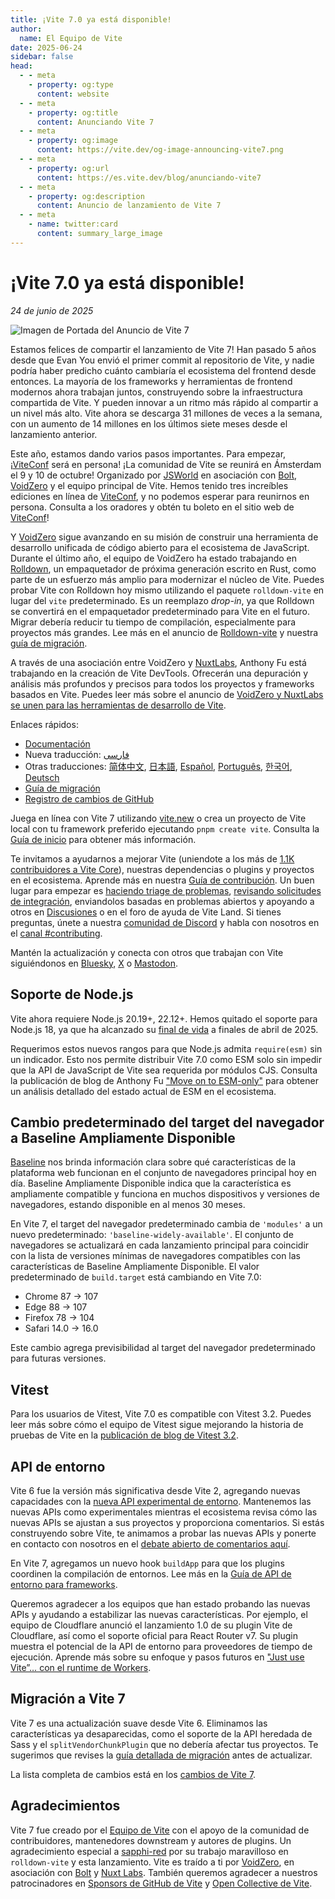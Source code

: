```yaml
---
title: ¡Vite 7.0 ya está disponible!
author:
  name: El Equipo de Vite
date: 2025-06-24
sidebar: false
head:
  - - meta
    - property: og:type
      content: website
  - - meta
    - property: og:title
      content: Anunciando Vite 7
  - - meta
    - property: og:image
      content: https://vite.dev/og-image-announcing-vite7.png
  - - meta
    - property: og:url
      content: https://es.vite.dev/blog/anunciando-vite7
  - - meta
    - property: og:description
      content: Anuncio de lanzamiento de Vite 7
  - - meta
    - name: twitter:card
      content: summary_large_image
---
```


# ¡Vite 7.0 ya está disponible!

_24 de junio de 2025_

![Imagen de Portada del Anuncio de Vite 7](/og-image-announcing-vite7.png)

Estamos felices de compartir el lanzamiento de Vite 7! Han pasado 5 años desde que Evan You envió el primer commit al repositorio de Vite, y nadie podría haber predicho cuánto cambiaría el ecosistema del frontend desde entonces. La mayoría de los frameworks y herramientas de frontend modernos ahora trabajan juntos, construyendo sobre la infraestructura compartida de Vite. Y pueden innovar a un ritmo más rápido al compartir a un nivel más alto. Vite ahora se descarga 31 millones de veces a la semana, con un aumento de 14 millones en los últimos siete meses desde el lanzamiento anterior.

Este año, estamos dando varios pasos importantes. Para empezar, ¡[ViteConf](https://viteconf.org) será en persona! ¡La comunidad de Vite se reunirá en Ámsterdam el 9 y 10 de octubre! Organizado por [JSWorld](https://jsworldconference.com/) en asociación con [Bolt](https://bolt.new), [VoidZero](https://voidzero.dev) y el equipo principal de Vite. Hemos tenido tres increíbles ediciones en línea de [ViteConf](https://www.youtube.com/@viteconf/playlists), y no podemos esperar para reunirnos en persona. Consulta a los oradores y obtén tu boleto en el sitio web de [ViteConf](https://viteconf.org)!

Y [VoidZero](https://voidzero.dev/posts/announcing-voidzero-inc) sigue avanzando en su misión de construir una herramienta de desarrollo unificada de código abierto para el ecosistema de JavaScript. Durante el último año, el equipo de VoidZero ha estado trabajando en [Rolldown](https://rolldown.rs/), un empaquetador de próxima generación escrito en Rust, como parte de un esfuerzo más amplio para modernizar el núcleo de Vite. Puedes probar Vite con Rolldown hoy mismo utilizando el paquete `rolldown-vite` en lugar del `vite` predeterminado. Es un reemplazo _drop-in_, ya que Rolldown se convertirá en el empaquetador predeterminado para Vite en el futuro. Migrar debería reducir tu tiempo de compilación, especialmente para proyectos más grandes. Lee más en el anuncio de [Rolldown-vite](https://voidzero.dev/posts/announcing-rolldown-vite) y nuestra [guía de migración](https://vite.dev/rolldown).

A través de una asociación entre VoidZero y [NuxtLabs](https://nuxtlabs.com/), Anthony Fu está trabajando en la creación de Vite DevTools. Ofrecerán una depuración y análisis más profundos y precisos para todos los proyectos y frameworks basados en Vite. Puedes leer más sobre el anuncio de [VoidZero y NuxtLabs se unen para las herramientas de desarrollo de Vite](https://voidzero.dev/posts/voidzero-nuxtlabs-vite-devtools).

Enlaces rápidos:

- [Documentación](/)
- Nueva traducción: [فارسی](https://fa.vite.dev/)
- Otras traducciones: [简体中文](https://cn.vite.dev/), [日本語](https://ja.vite.dev/), [Español](https://es.vite.dev/), [Português](https://pt.vite.dev/), [한국어](https://ko.vite.dev/), [Deutsch](https://de.vite.dev/)
- [Guía de migración](/guide/migration)
- [Registro de cambios de GitHub](https://github.com/vitejs/vite/blob/main/packages/vite/CHANGELOG.md)

Juega en línea con Vite 7 utilizando [vite.new](https://vite.new) o crea un proyecto de Vite local con tu framework preferido ejecutando `pnpm create vite`. Consulta la [Guía de inicio](/guide/) para obtener más información.

Te invitamos a ayudarnos a mejorar Vite (uniendote a los más de [1.1K contribuidores a Vite Core](https://github.com/vitejs/vite/graphs/contributors)), nuestras dependencias o plugins y proyectos en el ecosistema. Aprende más en nuestra [Guía de contribución](https://github.com/vitejs/vite/blob/main/CONTRIBUTING.md). Un buen lugar para empezar es [haciendo triage de problemas](https://github.com/vitejs/vite/issues), [revisando solicitudes de integración](https://github.com/vitejs/vite/pulls), enviandolos basadas en problemas abiertos y apoyando a otros en [Discusiones](https://github.com/vitejs/vite/discussions) o en el foro de ayuda de Vite Land. Si tienes preguntas, únete a nuestra [comunidad de Discord](http://chat.vite.dev/) y habla con nosotros en el [canal #contributing](https://discord.com/channels/804011606160703521/804439875226173480).

Mantén la actualización y conecta con otros que trabajan con Vite siguiéndonos en [Bluesky](https://bsky.app/profile/vite.dev), [X](https://twitter.com/vite_js) o [Mastodon](https://webtoo.ls/@vite).

## Soporte de Node.js

Vite ahora requiere Node.js 20.19+, 22.12+. Hemos quitado el soporte para Node.js 18, ya que ha alcanzado su [final de vida](https://endoflife.date/nodejs) a finales de abril de 2025.

Requerimos estos nuevos rangos para que Node.js admita `require(esm)` sin un indicador. Esto nos permite distribuir Vite 7.0 como ESM solo sin impedir que la API de JavaScript de Vite sea requerida por módulos CJS. Consulta la publicación de blog de Anthony Fu ["Move on to ESM-only"](https://antfu.me/posts/move-on-to-esm-only) para obtener un análisis detallado del estado actual de ESM en el ecosistema.

## Cambio predeterminado del target del navegador a Baseline Ampliamente Disponible

[Baseline](https://web-platform-dx.github.io/web-features/) nos brinda información clara sobre qué características de la plataforma web funcionan en el conjunto de navegadores principal hoy en día. Baseline Ampliamente Disponible indica que la característica es ampliamente compatible y funciona en muchos dispositivos y versiones de navegadores, estando disponible en al menos 30 meses.

En Vite 7, el target del navegador predeterminado cambia de `'modules'` a un nuevo predeterminado: `'baseline-widely-available'`. El conjunto de navegadores se actualizará en cada lanzamiento principal para coincidir con la lista de versiones mínimas de navegadores compatibles con las características de Baseline Ampliamente Disponible. El valor predeterminado de `build.target` está cambiando en Vite 7.0:

- Chrome 87 → 107
- Edge 88 → 107
- Firefox 78 → 104
- Safari 14.0 → 16.0

Este cambio agrega previsibilidad al target del navegador predeterminado para futuras versiones.

## Vitest

Para los usuarios de Vitest, Vite 7.0 es compatible con Vitest 3.2. Puedes leer más sobre cómo el equipo de Vitest sigue mejorando la historia de pruebas de Vite en la [publicación de blog de Vitest 3.2](https://vitest.dev/blog/vitest-3-2.html).

## API de entorno

Vite 6 fue la versión más significativa desde Vite 2, agregando nuevas capacidades con la [nueva API experimental de entorno](https://vite.dev/blog/announcing-vite6.html#experimental-environment-api). Mantenemos las nuevas APIs como experimentales mientras el ecosistema revisa cómo las nuevas APIs se ajustan a sus proyectos y proporciona comentarios. Si estás construyendo sobre Vite, te animamos a probar las nuevas APIs y ponerte en contacto con nosotros en el [debate abierto de comentarios aquí](https://github.com/vitejs/vite/discussions/16358).

En Vite 7, agregamos un nuevo hook `buildApp` para que los plugins coordinen la compilación de entornos. Lee más en la [Guía de API de entorno para frameworks](/guide/api-environment-frameworks.html#entornos-durante-la-compilacion).

Queremos agradecer a los equipos que han estado probando las nuevas APIs y ayudando a estabilizar las nuevas características. Por ejemplo, el equipo de Cloudflare anunció el lanzamiento 1.0 de su plugin Vite de Cloudflare, así como el soporte oficial para React Router v7. Su plugin muestra el potencial de la API de entorno para proveedores de tiempo de ejecución. Aprende más sobre su enfoque y pasos futuros en ["Just use Vite”… con el runtime de Workers](https://blog.cloudflare.com/introducing-the-cloudflare-vite-plugin/).

## Migración a Vite 7

Vite 7 es una actualización suave desde Vite 6. Eliminamos las características ya desaparecidas, como el soporte de la API heredada de Sass y el `splitVendorChunkPlugin` que no debería afectar tus proyectos. Te sugerimos que revises la [guía detallada de migración](/guide/migration) antes de actualizar.

La lista completa de cambios está en los [cambios de Vite 7](https://github.com/vitejs/vite/blob/main/packages/vite/CHANGELOG.md).

## Agradecimientos

Vite 7 fue creado por el [Equipo de Vite](/team) con el apoyo de la comunidad de contribuidores, mantenedores downstream y autores de plugins. Un agradecimiento especial a [sapphi-red](https://github.com/sapphi-red) por su trabajo maravilloso en `rolldown-vite` y esta lanzamiento. Vite es traído a ti por [VoidZero](https://voidzero.dev), en asociación con [Bolt](https://bolt.new/) y [Nuxt Labs](https://nuxtlabs.com/). También queremos agradecer a nuestros patrocinadores en [Sponsors de GitHub de Vite](https://github.com/sponsors/vitejs) y [Open Collective de Vite](https://opencollective.com/vite).
